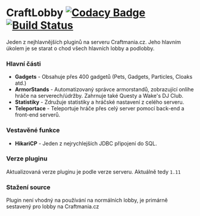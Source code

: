 CraftLobby
[![Codacy Badge](https://api.codacy.com/project/badge/Grade/b59e570d2b7c4344bec2d9d9e5709825)](https://www.codacy.com/app/craftmania-cz/CraftLobby?utm_source=github.com&utm_medium=referral&utm_content=craftmania-cz/CraftLobby&utm_campaign=badger)
[![Build Status](https://semaphoreci.com/api/v1/craftmania/craftlobby/branches/master/badge.svg)](https://semaphoreci.com/craftmania/craftlobby)
======
Jeden z nejhlavnějších pluginů na serveru Craftmania.cz. Jeho hlavním úkolem je se starat o chod všech hlavních lobby a podlobby.

### Hlavní části
- **Gadgets** - Obsahuje přes 400 gadgetů (Pets, Gadgets, Particles, Cloaks atd.)
- **ArmorStands** - Automatizovaný správce armorstandů, zobrazující onlihe hráče na serverech/údržby. Zahrnuje také Questy a Wake's DJ Club.
- **Statistiky** - Združuje statistiky a hráčské nastavení z celého serveru.
- **Teleportace** - Teleportuje hráče přes celý server pomocí back-end a front-end serverů.
 
### Vestavěné funkce
- **HikariCP** - Jeden z nejrychlejších JDBC připojení do SQL.
 
### Verze pluginu
Aktualizovaná verze pluginu je podle verze serveru. Aktuálně tedy `1.11`

### Stažení source
Plugin není vhodný na používání na normálních lobby, je primárně sestavený pro lobby na Craftmania.cz
